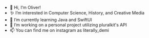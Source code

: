 - 🦋 Hi, I’m Oliver!
- 🪱 I’m interested in Computer Science, History, and Creative Media
- 🌱 I’m currently learning Java and SwiftUI
- 💞️ I’m working on a personal project utilizing pluralkit's API
- 📫 You can find me on instagram as literally_demi
